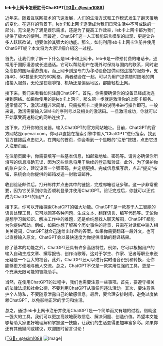 **leb卡上网卡怎麽註冊ChatGPT[[TG💪+ @esim1088](https://t.me/s/esim1088)]**

近年来，随着互联网技术的飞速发展，人们的生活方式和工作模式发生了翻天覆地的变化。在这样的背景下，leb卡和上网卡逐渐成为我们日常生活中不可或缺的一部分。无论是为了满足娱乐需求，还是为了提高工作效率，leb卡上网卡都为我们提供了极大的便利。而最近，ChatGPT这一人工智能语言模型的出现，更是让许多人跃跃欲试，想要体验其强大的功能。那么，如何利用leb卡上网卡注册并使用ChatGPT呢？本文将为大家详细介绍这一过程。

首先，让我们来了解一下什么是leb卡和上网卡。leb卡是一种预付费的电话卡，通常用于国际漫游或长途通话。它可以帮助用户在境外时保持与国内的联系，同时避免高额的国际漫游费用。而上网卡则是专门为移动设备提供网络连接的服务卡，支持4G、5G甚至未来的6G网络。两者结合在一起，可以为用户提供随时随地的网络接入服务，无论是在咖啡馆、机场还是偏远地区，都能轻松上网。

接下来，我们来看看如何注册ChatGPT。首先，你需要确保你的设备已经成功连接到网络。如果你使用的是leb卡上网卡，那么第一步就是激活你的上网卡服务。通常情况下，激活过程非常简单，只需按照卡上提供的说明书进行操作即可。一般来说，激活需要输入SIM卡的序列号以及相关的激活码。一旦激活成功，你就可以开始享受高速稳定的网络连接了。

接下来，打开你的浏览器，输入ChatGPT的官方网站地址。目前，ChatGPT的官方网站是openai.com，你可以直接在搜索引擎中输入“ChatGPT”进行搜索，找到官方链接后点击进入。在网站的首页，你会看到一个显眼的“注册”按钮，点击它进入注册页面。

在注册页面中，你需要填写一些基本信息，如邮箱地址、密码等。请务必确保你所填写的信息准确无误，因为这些信息将用于后续的登录和验证。此外，为了保护你的账户安全，建议设置一个强密码，并定期更换。完成信息填写后，点击“提交”按钮，系统会向你提供的邮箱发送一封验证邮件。

收到验证邮件后，打开邮件并点击其中的链接，完成邮箱验证步骤。这一步非常重要，因为它关系到你能否顺利登录并使用ChatGPT。验证完成后，你就可以正式成为ChatGPT的用户了。

接下来，你可以开始探索ChatGPT的强大功能。ChatGPT是一款基于人工智能的语言处理工具，它可以回答各种问题、生成文本、翻译语言、编写代码等。无论你是想学习新知识、解决工作中的难题，还是单纯想找人聊天解闷，ChatGPT都能为你提供帮助。例如，如果你想了解某个历史事件的背景，只需在对话框中输入相关关键词，ChatGPT就会迅速给出详尽的答案。如果你需要翻译一段外文，也可以直接输入原文，ChatGPT会以最快速度为你提供准确的翻译结果。

除了基本的功能之外，ChatGPT还具有许多高级特性。例如，它可以根据用户的输入自动生成文章、撰写报告、创作诗歌等。这对于学生、作家、记者等职业来说无疑是一个巨大的福音。此外，ChatGPT还可以进行实时语音识别和转换，让你能够更方便地与他人交流。总之，ChatGPT不仅是一款实用性强的工具，更是一个充满无限可能的智能助手。

当然，在使用ChatGPT的过程中，我们也需要注意一些事项。首先，要遵守相关的法律法规和社会公德，不要利用ChatGPT从事任何违法活动。其次，要注意保护个人隐私，不要随意泄露自己的敏感信息。最后，要合理安排时间，避免过度依赖ChatGPT，以免影响正常的学习和生活。

总之，通过leb卡上网卡注册并使用ChatGPT是一个简单而又有趣的过程。借助这一强大的工具，我们可以更加高效地获取信息、解决问题、创造价值。希望本文能够帮助大家更好地理解和掌握这一技能，让我们的生活变得更加丰富多彩。如果你还有其他疑问或建议，欢迎随时留言讨论！

[[TG💪+ @esim1088](https://t.me/s/esim1088) ![Image](https://i.postimg.cc/4NQfJmqS/Snipaste-2025-05-13-00-14-12.png)]